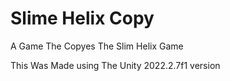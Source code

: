 # Slime Helix Copy
 A Game The Copyes The Slim Helix Game

This Was Made using The Unity 2022.2.7f1 version